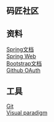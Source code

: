 ## 码匠社区

## 资料
[Spring文档](https://spring.io.guides/)<br/>
[Spring Web](https://spring.io.guides/gs/serving-web-content/)<br/>
[Bootstrap文档](https://v3.bootcss.com/getting-started/)<br/>
[Github OAuth](https://developer.github.com/apps/building-oauth-apps/creating-an-oauth-app/)<br/>


## 工具
[Git](https://git-scn.com/download)<br/>
[Visual paradigm](https://www.visual-paradigm.com)<br/>